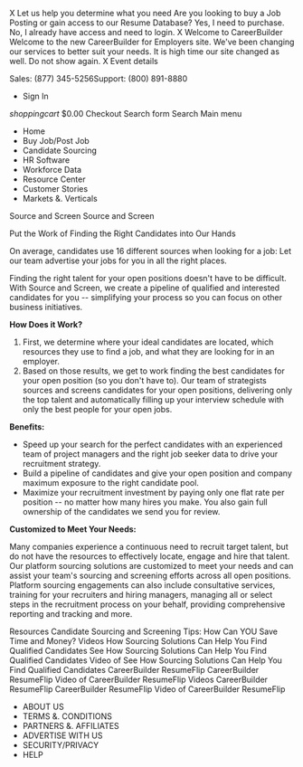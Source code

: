 X Let us help you determine what you need Are you looking to buy a Job Posting or gain access to our Resume Database? Yes, I need to purchase. No, I already have access and need to login. X Welcome to CareerBuilder Welcome to the new CareerBuilder for Employers site. We've been changing our services to better suit your needs. It is high time our site changed as well. Do not show again. X Event details

Sales: (877) 345-5256Support: (800) 891-8880

*   Sign In

_shoppingcart_ $0.00 Checkout Search form Search Main menu

*   Home
*   Buy Job/Post Job
*   Candidate Sourcing
*   HR Software
*   Workforce Data
*   Resource Center
*   Customer Stories
*   Markets &. Verticals

Source and Screen Source and Screen

Put the Work of Finding the Right Candidates into Our Hands

On average, candidates use 16 different sources when looking for a job: Let our team advertise your jobs for you in all the right places.

Finding the right talent for your open positions doesn't have to be difficult. With Source and Screen, we create a pipeline of qualified and interested candidates for you -- simplifying your process so you can focus on other business initiatives.

**How Does it Work?**

1.  First, we determine where your ideal candidates are located, which resources they use to find a job, and what they are looking for in an employer.
2.  Based on those results, we get to work finding the best candidates for your open position (so you don't have to). Our team of strategists sources and screens candidates for your open positions, delivering only the top talent and automatically filling up your interview schedule with only the best people for your open jobs.

**Benefits:**

*   Speed up your search for the perfect candidates with an experienced team of project managers and the right job seeker data to drive your recruitment strategy.
*   Build a pipeline of candidates and give your open position and company maximum exposure to the right candidate pool.
*   Maximize your recruitment investment by paying only one flat rate per position -- no matter how many hires you make. You also gain full ownership of the candidates we send you for review.

**Customized to Meet Your Needs:**

Many companies experience a continuous need to recruit target talent, but do not have the resources to effectively locate, engage and hire that talent. Our platform sourcing solutions are customized to meet your needs and can assist your team's sourcing and screening efforts across all open positions. Platform sourcing engagements can also include consultative services, training for your recruiters and hiring managers, managing all or select steps in the recruitment process on your behalf, providing comprehensive reporting and tracking and more.

Resources Candidate Sourcing and Screening Tips: How Can YOU Save Time and Money? Videos How Sourcing Solutions Can Help You Find Qualified Candidates See How Sourcing Solutions Can Help You Find Qualified Candidates Video of See How Sourcing Solutions Can Help You Find Qualified Candidates CareerBuilder ResumeFlip CareerBuilder ResumeFlip Video of CareerBuilder ResumeFlip Videos CareerBuilder ResumeFlip CareerBuilder ResumeFlip Video of CareerBuilder ResumeFlip

*   ABOUT US
*   TERMS &. CONDITIONS
*   PARTNERS &. AFFILIATES
*   ADVERTISE WITH US
*   SECURITY/PRIVACY
*   HELP